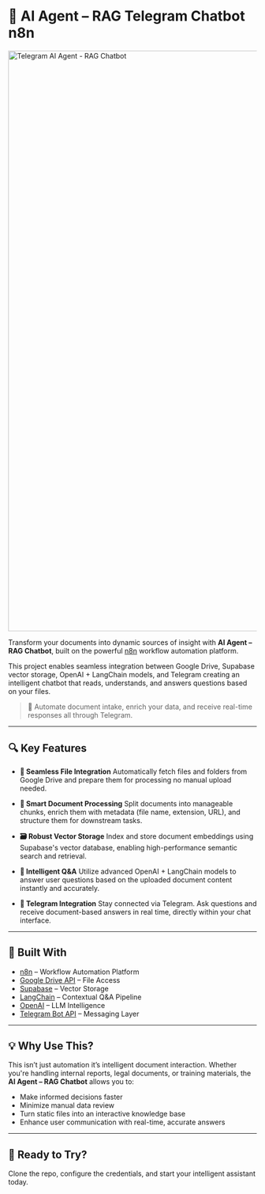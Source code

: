 # 🤖 AI Agent – RAG Telegram Chatbot n8n
<img width="1264" height="1174" alt="Telegram AI Agent - RAG Chatbot" src="https://github.com/user-attachments/assets/b29d7af4-f645-48d3-a4b4-bc01035e23b0" />

Transform your documents into dynamic sources of insight with **AI Agent – RAG Chatbot**, built on the powerful [n8n](https://n8n.io) workflow automation platform.

This project enables seamless integration between Google Drive, Supabase vector storage, OpenAI + LangChain models, and Telegram creating an intelligent chatbot that reads, understands, and answers questions based on your files.

> 🚀 Automate document intake, enrich your data, and receive real-time responses all through Telegram.

---

## 🔍 Key Features

* **📁 Seamless File Integration**
  Automatically fetch files and folders from Google Drive and prepare them for processing no manual upload needed.

* **🧠 Smart Document Processing**
  Split documents into manageable chunks, enrich them with metadata (file name, extension, URL), and structure them for downstream tasks.

* **🗃️ Robust Vector Storage**
  Index and store document embeddings using Supabase's vector database, enabling high-performance semantic search and retrieval.

* **💬 Intelligent Q\&A**
  Utilize advanced OpenAI + LangChain models to answer user questions based on the uploaded document content instantly and accurately.

* **📲 Telegram Integration**
  Stay connected via Telegram. Ask questions and receive document-based answers in real time, directly within your chat interface.

---

## 🧩 Built With

* [n8n](https://n8n.io/) – Workflow Automation Platform
* [Google Drive API](https://developers.google.com/drive) – File Access
* [Supabase](https://supabase.com/) – Vector Storage
* [LangChain](https://www.langchain.com/) – Contextual Q\&A Pipeline
* [OpenAI](https://openai.com/) – LLM Intelligence
* [Telegram Bot API](https://core.telegram.org/bots/api) – Messaging Layer

---

## 💡 Why Use This?

This isn’t just automation it’s intelligent document interaction. Whether you're handling internal reports, legal documents, or training materials, the **AI Agent – RAG Chatbot** allows you to:

* Make informed decisions faster
* Minimize manual data review
* Turn static files into an interactive knowledge base
* Enhance user communication with real-time, accurate answers

---

## 🚀 Ready to Try?

Clone the repo, configure the credentials, and start your intelligent assistant today.
